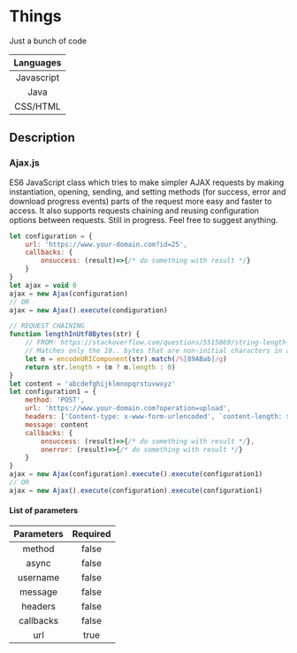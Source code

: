 # Things
Just a bunch of code 

| Languages    |
|:------------:|
| Javascript   |
| Java 	       |
| CSS/HTML     |

## Description

### Ajax.js
ES6 JavaScript class which tries to make simpler AJAX requests by making instantiation, opening, sending, and setting methods (for success, error and download progress events) parts of the request more easy and faster to access. It also supports requests chaining and reusing configuration options between requests.
Still in progress. Feel free to suggest anything.

```JavaScript
let configuration = {
	url: 'https://www.your-domain.com?id=25',
	callbacks: {
		onsuccess: (result)=>{/* do something with result */}
	}
}
let ajax = void 0
ajax = new Ajax(configuration)
// OR
ajax = new Ajax().execute(condiguration)

// REQUEST CHAINING
function lengthInUtf8Bytes(str) {
	// FROM: https://stackoverflow.com/questions/5515869/string-length-in-bytes-in-javascript
	// Matches only the 10.. bytes that are non-initial characters in a multi-byte sequence.
	let m = encodeURIComponent(str).match(/%[89ABab]/g)
	return str.length + (m ? m.length : 0)
}
let content = 'abcdefghijklmnopqrstuvwxyz'
let configuration1 = {
	method: 'POST',
	url: 'https://www.your-domain.com?operation=upload',
	headers: ['Content-type: x-www-form-urlencoded', `content-length: ${lengthInUtf8Bytes(content)}`],
	message: content
	callbacks: {
		onsuccess: (result)=>{/* do something with result */},
		onerror: (result)=>{/* do something with result */}
	}
}
ajax = new Ajax(configuration).execute().execute(configuration1)
// OR
ajax = new Ajax().execute(configuration).execute(configuration1)
```
#### List of parameters
| Parameters | Required |
|:----------:|:--------:|
|   method   |   false  |
|    async   |   false  |
|  username  |   false  |
|   message  |   false  |
|   headers  |   false  |
|  callbacks |   false  |
|     url    |   true   |